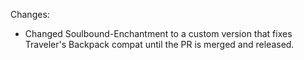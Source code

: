 Changes:

* Changed Soulbound-Enchantment to a custom version that fixes Traveler's Backpack compat until the PR is merged and released.

